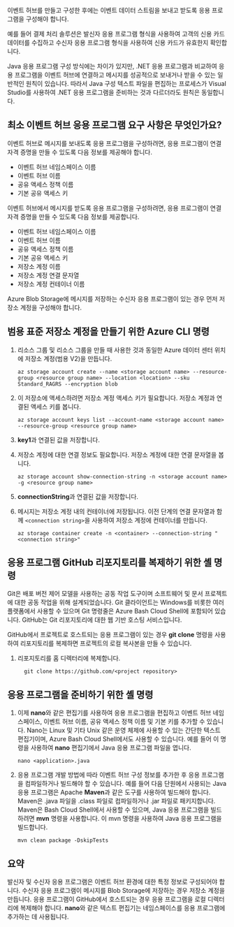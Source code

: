 이벤트 허브를 만들고 구성한 후에는 이벤트 데이터 스트림을 보내고 받도록 응용 프로그램을 구성해야 합니다.

예를 들어 결제 처리 솔루션은 발신자 응용 프로그램 형식을 사용하여 고객의 신용 카드 데이터를 수집하고 수신자 응용 프로그램 형식을 사용하여 신용 카드가 유효한지 확인합니다.

Java 응용 프로그램 구성 방식에는 차이가 있지만, .NET 응용 프로그램과 비교하여 응용 프로그램을 이벤트 허브에 연결하고 메시지를 성공적으로 보내거나 받을 수 있는 일반적인 원칙이 있습니다. 따라서 Java 구성 텍스트 파일을 편집하는 프로세스가 Visual Studio를 사용하여 .NET 응용 프로그램을 준비하는 것과 다르더라도 원칙은 동일합니다.

## <a name="what-are-the-minimum-event-hub-application-requirements"></a>최소 이벤트 허브 응용 프로그램 요구 사항은 무엇인가요?

이벤트 허브로 메시지를 보내도록 응용 프로그램을 구성하려면, 응용 프로그램이 연결 자격 증명을 만들 수 있도록 다음 정보를 제공해야 합니다.

- 이벤트 허브 네임스페이스 이름
- 이벤트 허브 이름
- 공유 액세스 정책 이름
- 기본 공유 액세스 키

이벤트 허브에서 메시지를 받도록 응용 프로그램을 구성하려면, 응용 프로그램이 연결 자격 증명을 만들 수 있도록 다음 정보를 제공합니다.

- 이벤트 허브 네임스페이스 이름
- 이벤트 허브 이름
- 공유 액세스 정책 이름
- 기본 공유 액세스 키
- 저장소 계정 이름
- 저장소 계정 연결 문자열
- 저장소 계정 컨테이너 이름

Azure Blob Storage에 메시지를 저장하는 수신자 응용 프로그램이 있는 경우 먼저 저장소 계정을 구성해야 합니다.

## <a name="the-azure-cli-commands-for-creating-a-general-purpose-standard-storage-account"></a>범용 표준 저장소 계정을 만들기 위한 Azure CLI 명령

1. 리소스 그룹 및 리소스 그룹을 만들 때 사용한 것과 동일한 Azure 데이터 센터 위치에 저장소 계정(범용 V2)을 만듭니다.

    ```azurecli
    az storage account create --name <storage account name> --resource-group <resource group name> --location <location> --sku Standard_RAGRS --encryption blob
    ```

1. 이 저장소에 액세스하려면 저장소 계정 액세스 키가 필요합니다. 저장소 계정과 연결된 액세스 키를 봅니다.

    ```azurecli
    az storage account keys list --account-name <storage account name> --resource-group <resource group name>
    ```

1. **key1**과 연결된 값을 저장합니다.

1. 저장소 계정에 대한 연결 정보도 필요합니다. 저장소 계정에 대한 연결 문자열을 봅니다.

    ```azurecli
    az storage account show-connection-string -n <storage account name> -g <resource group name>
    ```

1. **connectionString**과 연결된 값을 저장합니다.

1. 메시지는 저장소 계정 내의 컨테이너에 저장됩니다. 이전 단계의 연결 문자열과 함께 `<connection string>`을 사용하여 저장소 계정에 컨테이너를 만듭니다.

    ```azurecli
    az storage container create -n <container> --connection-string "<connection string>"
    ```

## <a name="shell-command-for-cloning-an-application-github-repository"></a>응용 프로그램 GitHub 리포지토리를 복제하기 위한 셸 명령

Git은 배포 버전 제어 모델을 사용하는 공동 작업 도구이며 소프트웨어 및 문서 프로젝트에 대한 공동 작업을 위해 설계되었습니다. Git 클라이언트는 Windows를 비롯한 여러 플랫폼에서 사용할 수 있으며 Git 명령줄은 Azure Bash Cloud Shell에 포함되어 있습니다. GitHub는 Git 리포지토리에 대한 웹 기반 호스팅 서비스입니다. 

GitHub에서 프로젝트로 호스트되는 응용 프로그램이 있는 경우 **git clone** 명령을 사용하여 리포지토리를 복제하면 프로젝트의 로컬 복사본을 만들 수 있습니다.

1. 리포지토리를 홈 디렉터리에 복제합니다.

    ```azurecli
      git clone https://github.com/<project repository>
    ```

## <a name="shell-commands-for-preparing-an-application"></a>응용 프로그램을 준비하기 위한 셸 명령

1. 이제 **nano**와 같은 편집기를 사용하여 응용 프로그램을 편집하고 이벤트 허브 네임스페이스, 이벤트 허브 이름, 공유 액세스 정책 이름 및 기본 키를 추가할 수 있습니다. Nano는 Linux 및 기타 Unix 같은 운영 체제에 사용할 수 있는 간단한 텍스트 편집기이며, Azure Bash Cloud Shell에서도 사용할 수 있습니다. 예를 들어 이 명령을 사용하여 **nano** 편집기에서 Java 응용 프로그램 파일을 엽니다.

    ```azurecli
    nano <application>.java
    ```

1. 응용 프로그램 개발 방법에 따라 이벤트 허브 구성 정보를 추가한 후 응용 프로그램을 컴파일하거나 빌드해야 할 수 있습니다. 예를 들어 다음 단원에서 사용되는 Java 응용 프로그램은 Apache **Maven**과 같은 도구를 사용하여 빌드해야 합니다. Maven은 .java 파일을 .class 파일로 컴파일하거나 .jar 파일로 패키지합니다. Maven은 Bash Cloud Shell에서 사용할 수 있으며, Java 응용 프로그램을 빌드하려면 **mvn** 명령을 사용합니다. 이 mvn 명령을 사용하여 Java 응용 프로그램을 빌드합니다.

    ```azurecli
    mvn clean package -DskipTests
    ```

## <a name="summary"></a>요약

발신자 및 수신자 응용 프로그램은 이벤트 허브 환경에 대한 특정 정보로 구성되어야 합니다. 수신자 응용 프로그램이 메시지를 Blob Storage에 저장하는 경우 저장소 계정을 만듭니다. 응용 프로그램이 GitHub에서 호스트되는 경우 응용 프로그램을 로컬 디렉터리에 복제해야 합니다. **nano**와 같은 텍스트 편집기는 네임스페이스를 응용 프로그램에 추가하는 데 사용됩니다.
